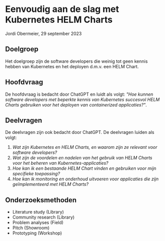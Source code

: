 # Eenvoudig aan de slag met Kubernetes HELM Charts

Jordi Obermeier, 29 september 2023

## Doelgroep

Het doelgroep zijn de software developers die weinig tot geen kennis hebben van Kubernetes en het deployen d.m.v. een HELM Chart.

## Hoofdvraag

De hoofdvraag is bedacht door ChatGPT en luidt als volgt: _"Hoe kunnen software developers met beperkte kennis van Kubernetes succesvol HELM Charts gebruiken voor het deployen van containerized applicaties?"_.

## Deelvragen

De deelvragen zijn ook bedacht door ChatGPT. De deelvragen luiden als volgt:

1. _Wat zijn Kubernetes en HELM Charts, en waarom zijn ze relevant voor software developers?_
2. _Wat zijn de voordelen en nadelen van het gebruik van HELM Charts voor het beheren van Kubernetes-applicaties?_
3. _Hoe kan ik een bestaande HELM Chart vinden en gebruiken voor mijn specifieke toepassing?_
4. _Hoe kan ik monitoring en onderhoud uitvoeren voor applicaties die zijn geïmplementeerd met HELM Charts?_

## Onderzoeksmethoden

- Literature study (Library)
- Community research (Library)
- Problem analyses (Field)
- Pitch (Showroom)
- Prototyping (Workshop)

